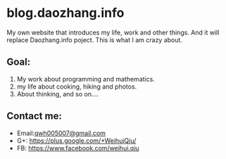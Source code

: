 blog.daozhang.info
===============

My own website that introduces my life, work and other things. And it will replace Daozhang.info poject.
This is what I am crazy about.

Goal:
--

1. My work about programming and mathematics.
2. my life about cooking, hiking and photos.
3. About thinking, and so on....

Contact me: 
--

* Email:qwh005007@gmail.com
* G+: https://plus.google.com/+WeihuiQiu/
* FB: https://www.facebook.com/weihui.qiu
